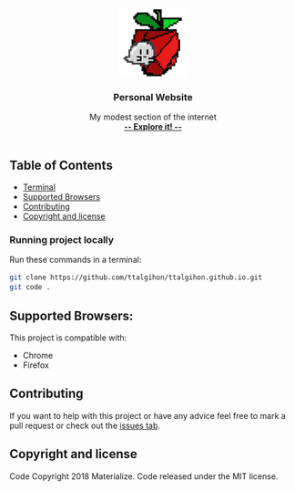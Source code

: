 <p align="center">
  <a href="https://ttalgihon.github.io/">
    <img src="/images/profile strawberry.png" width="120">
  </a>
</p>

<h3 align="center">Personal Website</h3>

<p align="center">
My modest section of the internet
  <br>
  <a href="https://ttalgihon.github.io/"><strong>-- Explore it! --</strong></a>
  <br>
  <br>

## Table of Contents
- [Terminal](#Running-project-locally)
- [Supported Browsers](#supported-browsers)
- [Contributing](#contributing)
- [Copyright and license](#copyright-and-license)

### Running project locally
Run these commands in a terminal:

```bash
git clone https://github.com/ttalgihon/ttalgihon.github.io.git
git code .
```

## Supported Browsers:
This project is compatible with:

- Chrome
- Firefox

## Contributing
If you want to help with this project or have any advice feel free to mark a pull request or check out the [issues tab](https://github.com/ttalgihon/ttalgihon.github.io/issues). 

## Copyright and license
Code Copyright 2018 Materialize. Code released under the MIT license.
